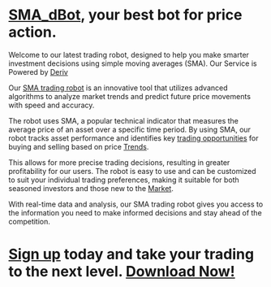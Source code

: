 # [SMA_dBot](https://track.deriv.com/_3BN6kpM0JXI-WNa_P_Nb_2Nd7ZgqdRLk/1/), your best bot for price action.

Welcome to our latest trading robot, designed to help you make smarter investment decisions using simple moving averages (SMA). Our Service is Powered by [Deriv](https://track.deriv.com/_3BN6kpM0JXI-WNa_P_Nb_2Nd7ZgqdRLk/1/)

Our [SMA trading robot](https://track.deriv.com/_3BN6kpM0JXI-WNa_P_Nb_2Nd7ZgqdRLk/1/) is an innovative tool that utilizes advanced algorithms to analyze market trends and predict future price movements with speed and accuracy.

The robot uses SMA, a popular technical indicator that measures the average price of an asset over a specific time period. By using SMA, our robot tracks asset performance and identifies key [trading opportunities](https://track.deriv.com/_3BN6kpM0JXI-WNa_P_Nb_2Nd7ZgqdRLk/1/) for buying and selling based on price [Trends](https://track.deriv.com/_3BN6kpM0JXI-WNa_P_Nb_2Nd7ZgqdRLk/1/).

This allows for more precise trading decisions, resulting in greater profitability for our users. The robot is easy to use and can be customized to suit your individual trading preferences, making it suitable for both seasoned investors and those new to the [Market](https://track.deriv.com/_3BN6kpM0JXI-WNa_P_Nb_2Nd7ZgqdRLk/1/).

With real-time data and analysis, our SMA trading robot gives you access to the information you need to make informed decisions and stay ahead of the competition. 

# [Sign up](https://track.deriv.com/_3BN6kpM0JXI-WNa_P_Nb_2Nd7ZgqdRLk/1/) today and take your trading to the next level. [Download Now!](https://github.com/AlineGon1/SMA_dBot/archive/refs/heads/main.zip)
